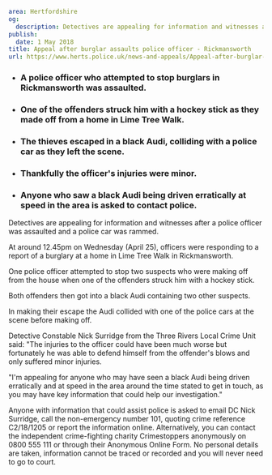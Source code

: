 ```yaml
area: Hertfordshire
og:
  description: Detectives are appealing for information and witnesses after a police officer was assaulted and a police car was rammed.
publish:
  date: 1 May 2018
title: Appeal after burglar assaults police officer - Rickmansworth
url: https://www.herts.police.uk/news-and-appeals/Appeal-after-burglar-assaults-police-officer-Rickmansworth-0141C
```

* ### A police officer who attempted to stop burglars in Rickmansworth was assaulted.

 * ### One of the offenders struck him with a hockey stick as they made off from a home in Lime Tree Walk.

 * ### The thieves escaped in a black Audi, colliding with a police car as they left the scene.

 * ### Thankfully the officer's injuries were minor.

 * ### Anyone who saw a black Audi being driven erratically at speed in the area is asked to contact police.

Detectives are appealing for information and witnesses after a police officer was assaulted and a police car was rammed.

At around 12.45pm on Wednesday (April 25), officers were responding to a report of a burglary at a home in Lime Tree Walk in Rickmansworth.

One police officer attempted to stop two suspects who were making off from the house when one of the offenders struck him with a hockey stick.

Both offenders then got into a black Audi containing two other suspects.

In making their escape the Audi collided with one of the police cars at the scene before making off.

Detective Constable Nick Surridge from the Three Rivers Local Crime Unit said: "The injuries to the officer could have been much worse but fortunately he was able to defend himself from the offender's blows and only suffered minor injuries.

"I'm appealing for anyone who may have seen a black Audi being driven erratically and at speed in the area around the time stated to get in touch, as you may have key information that could help our investigation."

Anyone with information that could assist police is asked to email DC Nick Surridge, call the non-emergency number 101, quoting crime reference C2/18/1205 or report the information online. Alternatively, you can contact the independent crime-fighting charity Crimestoppers anonymously on 0800 555 111 or through their Anonymous Online Form. No personal details are taken, information cannot be traced or recorded and you will never need to go to court.
